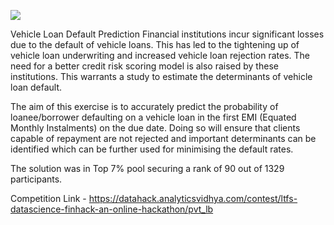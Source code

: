 ![](https://user-images.githubusercontent.com/21193878/56485800-185ba300-64f3-11e9-9b61-149f2ac47b2d.PNG)

Vehicle Loan Default Prediction Financial institutions incur significant losses due to the default of vehicle loans. This has led to the tightening up of vehicle loan underwriting and increased vehicle loan rejection rates. The need for a better credit risk scoring model is also raised by these institutions. This warrants a study to estimate the determinants of vehicle loan default. 

The aim of this exercise is to accurately predict the probability of loanee/borrower defaulting on a vehicle loan in the first EMI (Equated Monthly Instalments) on the due date. Doing so will ensure that clients capable of repayment are not rejected and important determinants can be identified which can be further used for minimising the default rates.

The solution was in Top 7% pool securing a rank of 90 out of 1329 participants.

Competition Link - https://datahack.analyticsvidhya.com/contest/ltfs-datascience-finhack-an-online-hackathon/pvt_lb
